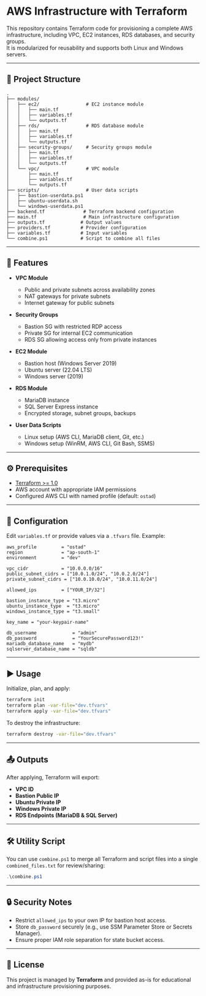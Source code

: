 # AWS Infrastructure with Terraform

This repository contains Terraform code for provisioning a complete AWS infrastructure, including VPC, EC2 instances, RDS databases, and security groups.  
It is modularized for reusability and supports both Linux and Windows servers.

---

## 📂 Project Structure

```
.
├── modules/
│   ├── ec2/                 # EC2 instance module
│   │   ├── main.tf
│   │   ├── variables.tf
│   │   └── outputs.tf
│   ├── rds/                 # RDS database module
│   │   ├── main.tf
│   │   ├── variables.tf
│   │   └── outputs.tf
│   ├── security-groups/     # Security groups module
│   │   ├── main.tf
│   │   ├── variables.tf
│   │   └── outputs.tf
│   └── vpc/                 # VPC module
│       ├── main.tf
│       ├── variables.tf
│       └── outputs.tf
├── scripts/                 # User data scripts
│   ├── bastion-userdata.ps1
│   ├── ubuntu-userdata.sh
│   └── windows-userdata.ps1
├── backend.tf              # Terraform backend configuration
├── main.tf                 # Main infrastructure configuration
├── outputs.tf             # Output values
├── providers.tf           # Provider configuration
├── variables.tf           # Input variables
└── combine.ps1            # Script to combine all files
```

---

## 🚀 Features

- **VPC Module**
  - Public and private subnets across availability zones
  - NAT gateways for private subnets
  - Internet gateway for public subnets

- **Security Groups**
  - Bastion SG with restricted RDP access
  - Private SG for internal EC2 communication
  - RDS SG allowing access only from private instances

- **EC2 Module**
  - Bastion host (Windows Server 2019)
  - Ubuntu server (22.04 LTS)
  - Windows server (2019)

- **RDS Module**
  - MariaDB instance
  - SQL Server Express instance
  - Encrypted storage, subnet groups, backups

- **User Data Scripts**
  - Linux setup (AWS CLI, MariaDB client, Git, etc.)
  - Windows setup (WinRM, AWS CLI, Git Bash, SSMS)

---

## ⚙️ Prerequisites

- [Terraform >= 1.0](https://developer.hashicorp.com/terraform/downloads)
- AWS account with appropriate IAM permissions
- Configured AWS CLI with named profile (default: `ostad`)

---

## 📌 Configuration

Edit `variables.tf` or provide values via a `.tfvars` file. Example:

```hcl
aws_profile         = "ostad"
region              = "ap-south-1"
environment         = "dev"

vpc_cidr            = "10.0.0.0/16"
public_subnet_cidrs = ["10.0.1.0/24", "10.0.2.0/24"]
private_subnet_cidrs = ["10.0.10.0/24", "10.0.11.0/24"]

allowed_ips         = ["YOUR_IP/32"]

bastion_instance_type = "t3.micro"
ubuntu_instance_type  = "t3.micro"
windows_instance_type = "t3.small"

key_name = "your-keypair-name"

db_username             = "admin"
db_password             = "YourSecurePassword123!"
mariadb_database_name   = "mydb"
sqlserver_database_name = "sqldb"
```

---

## ▶️ Usage

Initialize, plan, and apply:

```bash
terraform init
terraform plan -var-file="dev.tfvars"
terraform apply -var-file="dev.tfvars"
```

To destroy the infrastructure:

```bash
terraform destroy -var-file="dev.tfvars"
```

---

## 📤 Outputs

After applying, Terraform will export:

- **VPC ID**
- **Bastion Public IP**
- **Ubuntu Private IP**
- **Windows Private IP**
- **RDS Endpoints (MariaDB & SQL Server)**

---

## 🛠️ Utility Script

You can use `combine.ps1` to merge all Terraform and script files into a single `combined_files.txt` for review/sharing:

```powershell
.\combine.ps1
```

---

## 🔒 Security Notes

- Restrict `allowed_ips` to your own IP for bastion host access.
- Store `db_password` securely (e.g., use SSM Parameter Store or Secrets Manager).
- Ensure proper IAM role separation for state bucket access.

---

## 📜 License

This project is managed by **Terraform** and provided as-is for educational and infrastructure provisioning purposes.
